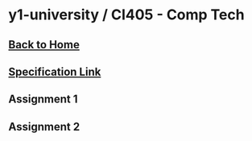# y1-university / CI405 - Comp Tech

## [Back to Home](https://github.com/summerysaturn/y1-university)

## [Specification Link](CI405-Specification.pdf)

## Assignment 1

## Assignment 2
